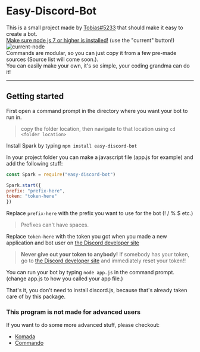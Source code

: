 # Easy-Discord-Bot


This is a small project made by [Tobias#5233](https://discordapp.com/) that should make it easy to create a bot. <br />
[Make sure node js 7 or higher is installed!](https://nodejs.org/en/download/) (use the "current" button!) ![current-node](https://cdn.discordapp.com/attachments/347923404357107712/350382857908125697/unknown.png)<br />
Commands are modular, so you can just copy it from a few pre-made sources (Source list will come soon.).<br />
You can easily make your own, it's so simple, your coding grandma can do it!

---
## Getting started


First open a command prompt in the directory where you want your bot to run in.

> copy the folder location, then navigate to that location using `cd <folder location>`

Install Spark by typing `npm install easy-discord-bot`

In your project folder you can make a javascript file (app.js for example)
and add the following stuff:

```js
const Spark = require("easy-discord-bot")

Spark.start({
prefix: "prefix-here",
token: "token-here"
})
```
Replace `prefix-here` with the prefix you want to use for the bot (! / % $ etc.)

> Prefixes can't have spaces.

Replace `token-here` with the token you got when you made a new application and bot user on [the Discord developer site](https://discordapp.com/developers/applications/me)

>  **Never give out your token to anybody!** If somebody has your token, go to [the Discord developer site](https://discordapp.com/developers/applications/me) and immediately reset your token!!

You can run your bot by typing `node app.js` in the command prompt. (change app.js to how you called your app file.)

That's it, you don't need to install discord.js, because that's already taken care of by this package.

### This program is not made for advanced users
If you want to do some more advanced stuff, please checkout:
- [Komada](http://komada.js.org/)
- [Commando](https://www.npmjs.com/package/discord.js-commando)
